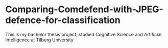 # Comparing-Comdefend-with-JPEG-defence-for-classification
This is my bachelor thesis project, studied Cognitive Science and Artificial Intelligence at Tilburg University
